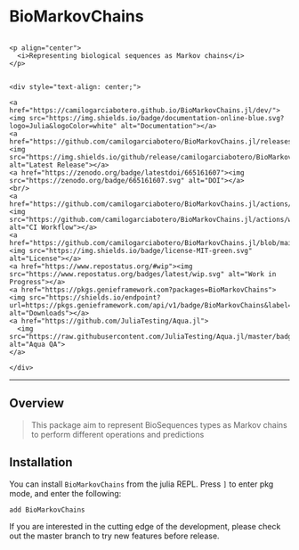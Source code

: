 # BioMarkovChains

```@raw html

<p align="center">
  <i>Representing biological sequences as Markov chains</i>
</p>
```

```@raw html

<div style="text-align: center;">

<a href="https://camilogarciabotero.github.io/BioMarkovChains.jl/dev/"><img src="https://img.shields.io/badge/documentation-online-blue.svg?logo=Julia&logoColor=white" alt="Documentation"></a>
<a href="https://github.com/camilogarciabotero/BioMarkovChains.jl/releases/latest"><img src="https://img.shields.io/github/release/camilogarciabotero/BioMarkovChains.jl.svg" alt="Latest Release"></a>
<a href="https://zenodo.org/badge/latestdoi/665161607"><img src="https://zenodo.org/badge/665161607.svg" alt="DOI"></a>
<br/>
<a href="https://github.com/camilogarciabotero/BioMarkovChains.jl/actions/workflows/CI.yml"><img src="https://github.com/camilogarciabotero/BioMarkovChains.jl/actions/workflows/CI.yml/badge.svg" alt="CI Workflow"></a>
<a href="https://github.com/camilogarciabotero/BioMarkovChains.jl/blob/main/LICENSE"><img src="https://img.shields.io/badge/license-MIT-green.svg" alt="License"></a>
<a href="https://www.repostatus.org/#wip"><img src="https://www.repostatus.org/badges/latest/wip.svg" alt="Work in Progress"></a>
<a href="https://pkgs.genieframework.com?packages=BioMarkovChains"><img src="https://shields.io/endpoint?url=https://pkgs.genieframework.com/api/v1/badge/BioMarkovChains&label=downloads" alt="Downloads"></a>
<a href="https://github.com/JuliaTesting/Aqua.jl">
  <img src="https://raw.githubusercontent.com/JuliaTesting/Aqua.jl/master/badge.svg" alt="Aqua QA">
</a>

</div>

```

***

## Overview

> This package aim to represent BioSequences types as Markov chains to perform different operations and predictions

## Installation

You can install `BioMarkovChains` from the julia REPL. Press `]` to enter pkg
mode, and enter the following:

    add BioMarkovChains

If you are interested in the cutting edge of the development, please
check out the master branch to try new features before release.
